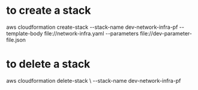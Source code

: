 # to create a stack
aws cloudformation create-stack --stack-name dev-network-infra-pf --template-body file://network-infra.yaml --parameters file://dev-parameter-file.json
# to delete a stack
aws cloudformation delete-stack \ --stack-name dev-network-infra-pf
